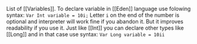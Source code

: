 List of [[Variables]]. To declare variable in [[Eden]] language use folowing syntax:
`Var Int variable = 10i;`
Letter `i` on the end of the number is optional and interpreter will work fine if you abandon it. But it improves readability if you use it. Just like [[Int]] you can declare other types like [[Long]] and in that case use syntax:
`Var Long variable = 10ii`